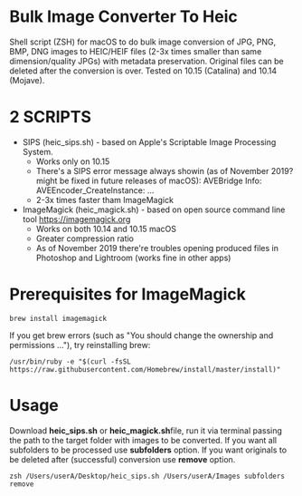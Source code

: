 # Bulk Image Converter To Heic
Shell script (ZSH) for macOS to do bulk image conversion of JPG, PNG, BMP, DNG images to HEIC/HEIF files (2-3x times smaller than same dimension/quality JPGs) with metadata preservation. Original files can be deleted after the conversion is over. Tested on 10.15 (Catalina) and 10.14 (Mojave).

# 2 SCRIPTS
* SIPS (heic_sips.sh) - based on Apple's Scriptable Image Processing System.
  * Works only on 10.15
  * There's a SIPS error message always showin (as of November 2019? might be fixed in future releases of macOS): AVEBridge Info: AVEEncoder_CreateInstance: ...
  * 2-3x times faster tham ImageMagick
* ImageMagick (heic_magick.sh) - based on open source command line tool https://imagemagick.org
  * Works on both 10.14 and 10.15 macOS
  * Greater compression ratio
  * As of November 2019 there're troubles opening produced files in Photoshop and Lightroom (works fine in other apps)

# Prerequisites for ImageMagick
```
brew install imagemagick
```
If you get brew errors (such as "You should change the ownership and permissions ..."), try reinstalling brew:
```
/usr/bin/ruby -e "$(curl -fsSL https://raw.githubusercontent.com/Homebrew/install/master/install)"
```

# Usage

Download **heic_sips.sh** or **heic_magick.sh**file, run it via terminal passing the path to the target folder with images to be converted. 
If you want all subfolders to be processed use **subfolders** option. 
If you want originals to be deleted after (successful) conversion use **remove** option.
```
zsh /Users/userA/Desktop/heic_sips.sh /Users/userA/Images subfolders remove
```
